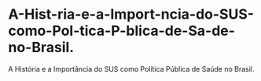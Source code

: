 # A-Hist-ria-e-a-Import-ncia-do-SUS-como-Pol-tica-P-blica-de-Sa-de-no-Brasil.
A História e a Importância do SUS como Política Pública de Saúde no Brasil.
